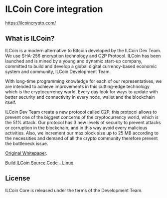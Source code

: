 ILCoin Core integration
=====================================



https://ilcoincrypto.com/

What is ILCoin?
----------------

ILCoin is a modern alternative to Bitcoin developed by the ILCoin Dev Team. We use SHA-256 encryption technology and C2P Protocol. ILCoin has been launched and is mined by a young and dynamic start-up company, committed to build and develop a global digital currency-based economic system and community, ILCoin Development Team.

With long-time programming knowledge for each of our representatives, we are intended to achieve improvements in this cutting-edge technology which is the cryptocurrency world. Every day look for ways to update with better security and connectivity in every node, wallet and the blockchain itself.

ILCoin Dev Team create a new protocol called C2P, this protocol allows to prevent one of the biggest concerns of the cryptocurrency world, which is the 51% attack.
Our protocol has 3 new levels of security to prevent attacks or corruption
in the blockchain, and in this way avoid every malicious activities. Also, we increment our max block size up to 25 MB according to the necessities and demand of all the crypto community therefore prevent the bottleneck issue.


[Original Whitepaper](https://ilcoincrypto.com/img/docs/white-paper.pdf).

[Build ILCoin Source Code - Linux](https://ilcoincrypto.com/img/docs/BuildILCoinSourceCode-Linux.pdf).

License
-------

ILCoin Core is released under the terms of the Development Team.
